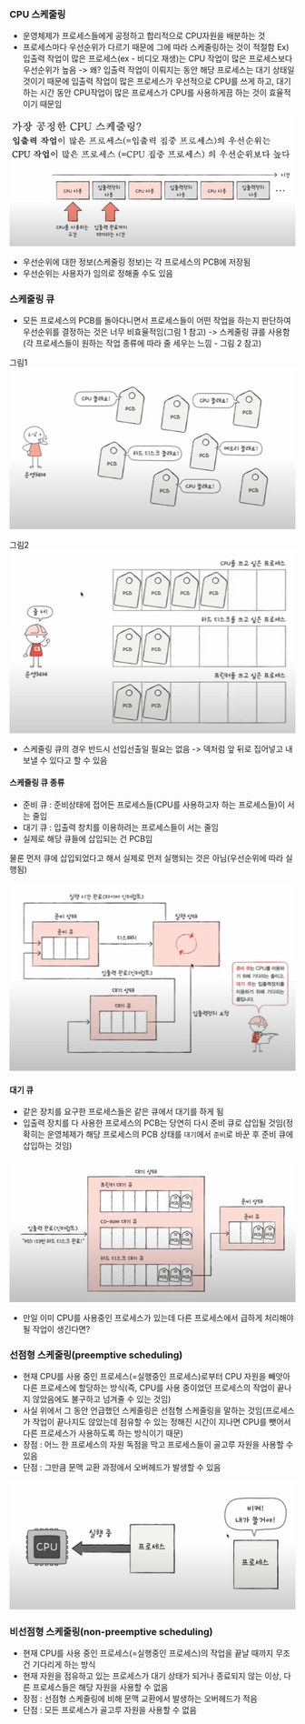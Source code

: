 ### CPU 스케줄링
- 운영체제가 프로세스들에게 공정하고 합리적으로 CPU자원을 배분하는 것
- 프로세스마다 우선순위가 다르기 때문에 그에 따라 스케줄링하는 것이 적절함
Ex) 입출력 작업이 많은 프로세스(ex - 비디오 재생)는 CPU 작업이 많은 프로세스보다 우선순위가 높음 
-> 왜? 입출력 작업이 이뤄지는 동안 해당 프로세스는 대기 상태일 것이기 때문에 입출력 작업이 많은 프로세스가 우선적으로 CPU를 쓰게 하고, 대기하는 시간 동안 CPU작업이 많은 프로세스가 CPU를 사용하게끔 하는 것이 효율적이기 때문임

![](../../README_resources/Pasted%20image%2020240326213455.png)

- 우선순위에 대한 정보(스케줄링 정보)는 각 프로세스의 PCB에 저장됨
- 우선순위는 사용자가 임의로 정해줄 수도 있음

### 스케줄링 큐
- 모든 프로세스의 PCB를 돌아다니면서 프로세스들이 어떤 작업을 하는지 판단하여 우선순위를 결정하는 것은 너무 비효율적임(그림 1 참고) -> 스케줄링 큐를 사용함(각 프로세스들이 원하는 작업 종류에 따라 줄 세우는 느낌 - 그림 2 참고)
 
 그림1
![](../../README_resources/Pasted%20image%2020240326213524.png)

그림2
![](../../README_resources/Pasted%20image%2020240326213558.png)

- 스케줄링 큐의 경우 반드시 선입선출일 필요는 없음 -> 덱처럼 앞 뒤로 집어넣고 내보낼 수 있다고 할 수 있음
#### 스케줄링 큐 종류
- 준비 큐 : 준비상태에 접어든 프로세스들(CPU를 사용하고자 하는 프로세스들)이 서는 줄임
- 대기 큐 : 입출력 창치를 이용하려는 프로세스들이 서는 줄임
- 실제로 해당 큐들에 삽입되는 건 PCB임

물론 먼저 큐에 삽입되었다고 해서 실제로 먼저 실행되는 것은 아님(우선순위에 따라 실행됨)

![](../../README_resources/Pasted%20image%2020240326213625.png)

#### 대기 큐
- 같은 장치를 요구한 프로세스들은 같은 큐에서 대기를 하게 됨
- 입출력 장치를 다 사용한 프로세스의 PCB는 당연히 다시 준비 큐로 삽입될 것임(정확히는 운영체제가 해당 프로세스의 PCB 상태를 `대기`에서 `준비`로 바꾼 후 준비 큐에 삽입하는 것임)

![](../../README_resources/Pasted%20image%2020240326213654.png)

- 만일 이미 CPU를 사용중인 프로세스가 있는데 다른 프로세스에서 급하게 처리해야 될 작업이 생긴다면?
### 선점형 스케줄링(preemptive scheduling)
- 현재 CPU를 사용 중인 프로세스(=실행중인 프로세스)로부터 CPU 자원을 빼앗아 다른 프로세스에 할당하는 방식(즉, CPU를 사용 중이었던 프로세스의 작업이 끝나지 않았음에도 불구하고 넘겨줄 수 있는 것임)
- 사실 위에서 그 동안 언급했던 스케줄링은 선점형 스케줄링을 말하는 것임(프로세스가 작업이 끝나지도 않았는데 점유할 수 있는 정해진 시간이 지나면 CPU를 뺏어서 다른 프로세스가 사용하도록 하는 방식이기 때문)
- 장점 : 어느 한 프로세스의 자원 독점을 막고 프로세스들이 골고루 자원을 사용할 수 있음
- 단점 : 그만큼 문맥 교환 과정에서 오버헤드가 발생할 수 있음

![](../../README_resources/Pasted%20image%2020240326214557.png)

### 비선점형 스케줄링(non-preemptive scheduling)
- 현재 CPU를 사용 중인 프로세스(=실행중인 프로세스)의 작업을 끝날 때까지 무조건 기다리게 하는 방식
- 현재 자원을 점유하고 있는 프로세스가 대기 상태가 되거나 종료되지 않는 이상, 다른 프로세스들은 해당 자원을 사용할 수 없음
- 장점 : 선점형 스케줄링에 비해 문맥 교환에서 발생하는 오버헤드가 적음
- 단점 : 모든 프로세스가 골고루 자원을 사용할 수 없음


